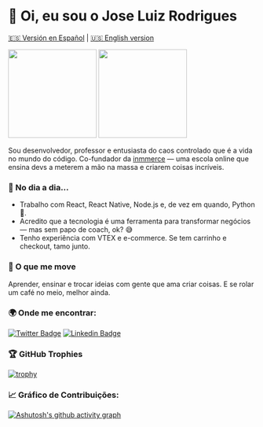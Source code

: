 # 👋 Oi, eu sou o Jose Luiz Rodrigues

[🇪🇸 Versión en Español](README.es.md) | [🇺🇸 English version](README.en.md)

<div>
  <img height="180em" src="https://github-readme-stats.vercel.app/api?username=zeluizr&show_icons=true&include_all_commits=true&count_private=true"/>
  <img height="180em" src="https://github-readme-stats.vercel.app/api/top-langs/?username=zeluizr&layout=compact&langs_count=7"/>
</div>

Sou desenvolvedor, professor e entusiasta do caos controlado que é a vida no mundo do código. Co-fundador da [inmmerce](https://inmmerce.com) — uma escola online que ensina devs a meterem a mão na massa e criarem coisas incríveis.

### 🚀 No dia a dia...
- Trabalho com React, React Native, Node.js e, de vez em quando, Python 🐍.
- Acredito que a tecnologia é uma ferramenta para transformar negócios — mas sem papo de coach, ok? 😅
- Tenho experiência com VTEX e e-commerce. Se tem carrinho e checkout, tamo junto.

### 🤘 O que me move
Aprender, ensinar e trocar ideias com gente que ama criar coisas. E se rolar um café no meio, melhor ainda.

### 🌍 Onde me encontrar:
[![Twitter Badge](https://img.shields.io/badge/-@zeluizr-ffc107?style=flat-square&labelColor=ffc107&logo=twitter&logoColor=white&link=https://twitter.com/zeluizr)](https://twitter.com/zeluizr)
[![Linkedin Badge](https://img.shields.io/badge/-Jose%20Luiz%20Rodrigues-ffc107?style=flat-square&logo=Linkedin&logoColor=white&link=https://www.linkedin.com/in/zeluizr/)](https://www.linkedin.com/in/zeluizr/)

### 🏆 GitHub Trophies
[![trophy](https://github-profile-trophy.vercel.app/?username=zeluizr&column=7)](https://github.com/zeluizr)

### 📈 Gráfico de Contribuições:
[![Ashutosh's github activity graph](https://github-readme-activity-graph.vercel.app/graph?username=zeluizr)](https://github.com/zeluizr)
